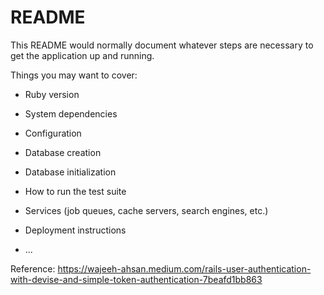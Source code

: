 # README

This README would normally document whatever steps are necessary to get the
application up and running.

Things you may want to cover:

* Ruby version

* System dependencies

* Configuration

* Database creation

* Database initialization

* How to run the test suite

* Services (job queues, cache servers, search engines, etc.)

* Deployment instructions

* ...

Reference: https://wajeeh-ahsan.medium.com/rails-user-authentication-with-devise-and-simple-token-authentication-7beafd1bb863
